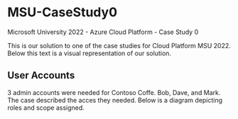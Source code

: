 # MSU-CaseStudy0
Microsoft University 2022 - Azure Cloud Platform - Case Study 0

This is our solution to one of the case studies for Cloud Platform MSU 2022. Below this text is a visual representation of our solution. 

## User Accounts
3 admin accounts were needed for Contoso Coffe. Bob, Dave, and Mark. The case described the acces they needed. Below is a diagram depicting roles and scope assigned. 

